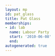 ```yaml
---
layout: mp
id: pat_glass
title: Pat Glass
memberships:
- id: lab
  name: Labour Party
  start: '2010-06-08'
  end: 
autogenerated: true
---
```

